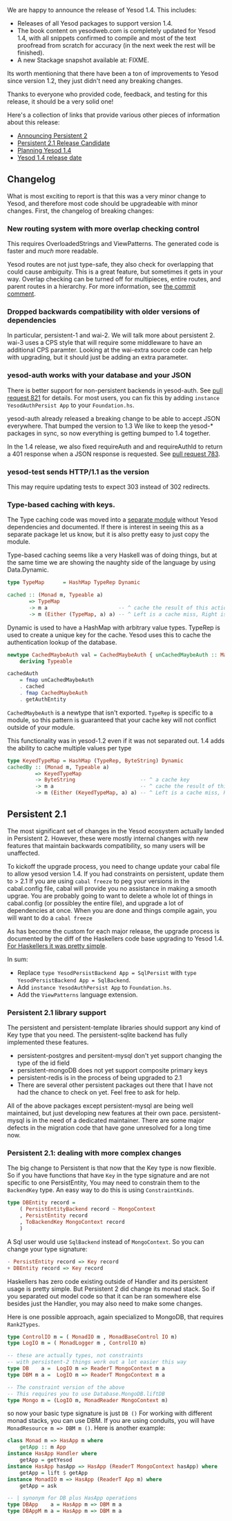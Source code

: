 We are happy to announce the release of Yesod 1.4. This includes:

* Releases of all Yesod packages to support version 1.4.
* The book content on yesodweb.com is completely updated for Yesod 1.4, with all snippets confirmed to compile and most of the text proofread from scratch for accuracy (in the next week the rest will be finished).
* A new Stackage snapshot available at: FIXME.

Its worth mentioning that there have been a ton of improvements to Yesod since version 1.2, they just didn't need any breaking changes.

Thanks to everyone who provided code, feedback, and testing for this release, it
should be a very solid one!

Here's a collection of links that provide various other pieces of information about this release:

* [Announcing Persistent 2](http://www.yesodweb.com/blog/2014/08/announcing-persistent-2)
* [Persistent 2.1 Release Candidate](http://www.yesodweb.com/blog/2014/09/persistent-2)
* [Planning Yesod 1.4](http://www.yesodweb.com/blog/2014/09/planning-yesod-1-4)
* [Yesod 1.4 release date](https://groups.google.com/d/msg/yesodweb/7leiDXHe1M8/oEWH83twOK0J)


## Changelog

What is most exciting to report is that this was a very minor change to Yesod, and
therefore most code should be upgradeable with minor changes. First, the
changelog of breaking changes:


### New routing system with more overlap checking control

This requires OverloadedStrings and ViewPatterns.
The generated code is faster and *much* more readable.

Yesod routes are not just type-safe, they also check for overlapping that could cause ambiguity. This is a great feature, but sometimes it gets in your way.
Overlap checking can be turned off for multipieces, entire routes, and parent routes in a hierarchy. For more information, see [the commit comment](https://github.com/yesodweb/yesod/commit/e23c78f2ce60591574a177de9f3ce5d634384e4a).


### Dropped backwards compatibility with older versions of dependencies

In particular, persistent-1 and wai-2. We will talk more about persistent 2.
wai-3 uses a CPS style that will require some middleware to have an additional CPS paramter.
Looking at the wai-extra source code can help with upgrading, but it should just be adding an extra parameter.


### yesod-auth works with your database and your JSON

There is better support for non-persistent backends in yesod-auth. See [pull request 821](https://github.com/yesodweb/yesod/pull/821) for details. For most users, you can fix this by adding `instance YesodAuthPersist App` to your `Foundation.hs`.

yesod-auth already released a breaking change to be able to accept JSON everywhere.
That bumped the version to 1.3
We like to keep the yesod-* packages in sync, so now everything is getting bumped to 1.4 together.

In the 1.4 release, we also fixed requireAuth and and requireAuthId to return a 401 response when a JSON response is requested. See [pull request 783](https://github.com/yesodweb/yesod/pull/783).


### yesod-test sends HTTP/1.1 as the version

This may require updating tests to expect 303 instead of 302 redirects.


### Type-based caching with keys.

The Type caching code was moved into a [separate module](https://github.com/yesodweb/yesod/blob/yesod-1.4/yesod-core/Yesod/Core/TypeCache.hs) without Yesod dependencies and documented. If there is interest in seeing this as a separate package let us know, but it is also pretty easy to just copy the module.

Type-based caching seems like a very Haskell was of doing things, but at the same time we are showing the naughty side of the language by using Data.Dynamic.

``` haskell
type TypeMap      = HashMap TypeRep Dynamic

cached :: (Monad m, Typeable a) 
       => TypeMap
       -> m a                       -- ^ cache the result of this action
       -> m (Either (TypeMap, a) a) -- ^ Left is a cache miss, Right is a hit
```

Dynamic is used to have a HashMap with arbitrary value types.
TypeRep is used to create a unique key for the cache.
Yesod uses this to cache the authentication lookup of the database.

``` haskell
newtype CachedMaybeAuth val = CachedMaybeAuth { unCachedMaybeAuth :: Maybe val }
    deriving Typeable

cachedAuth
    = fmap unCachedMaybeAuth
    . cached
    . fmap CachedMaybeAuth
    . getAuthEntity
```

`CachedMaybeAuth` is a newtype that isn't exported. `TypeRep` is specific to a module, so this pattern is guaranteed that your cache key will not conflict outside of your module.

This functionality was in yesod-1.2 even if it was not separated out.
 1.4 adds the ability to cache multiple values per type

``` haskell
type KeyedTypeMap = HashMap (TypeRep, ByteString) Dynamic
cachedBy :: (Monad m, Typeable a)
         => KeyedTypeMap
         -> ByteString                     -- ^ a cache key
         -> m a                            -- ^ cache the result of this action
         -> m (Either (KeyedTypeMap, a) a) -- ^ Left is a cache miss, Right is a hit
```


## Persistent 2.1

The most significant set of changes in the Yesod ecosystem actually landed in
Persistent 2. However, these were mostly internal changes with new features that maintain backwards compatibility,
so many users will be unaffected.

To kickoff the upgrade process, you need to change update your cabal file to allow yesod version 1.4.
If you had constraints on persistent, update them to > 2.1
If you are using `cabal freeze` to peg your versions in the cabal.config file, cabal will provide you no assistance in making a smooth upgrae.
You are probably going to want to delete a whole lot of things in cabal.config (or possibley the entire file), and upgrade a lot of dependencies at once.
When you are done and things compile again, you will want to do a `cabal freeze`

As has become the custom for each major release, the upgrade
process is documented by the diff of the Haskellers code base upgrading to Yesod 1.4.
[For Haskellers it was pretty simple](https://github.com/snoyberg/haskellers/commit/e01e71371f0334b88b7cee9ce2a461e2009b415b).

In sum:

* Replace `type YesodPersistBackend App = SqlPersist` with `type YesodPersistBackend App = SqlBackend`.
* Add `instance YesodAuthPersist App` to `Foundation.hs`.
* Add the `ViewPatterns` language extension.


### Persistent 2.1 library support

The persistent and persistent-template libraries should support any kind of Key type that you need.
The persistent-sqlite backend has fully implemented these features.

* persistent-postgres and persitent-mysql don't yet support changing the type of the id field
* persistent-mongoDB does not yet support composite primary keys
* persistent-redis is in the process of being upgraded to 2.1
* There are several other persistent packages out there that I have not had the chance to check on yet. Feel free to ask for help.

All of the above packages except persistent-mysql are being well maintained, but just developing new features at their own pace. persistent-mysql is in the need of a dedicated maintainer. There are some major defects in the migration code that have gone unresolved for a long time now.


### Persistent 2.1: dealing with more complex changes

The big change to Persistent is that now that the Key type is now flexible.
So if you have functions that have `Key` in the type signature and are not specific to one PersistEntity,
You may need to constrain them to the `BackendKey` type.
An easy way to do this is using `ConstraintKinds`.

``` haskell
type DBEntity record =
    ( PersistEntityBackend record ~ MongoContext
    , PersistEntity record
    , ToBackendKey MongoContext record
    )
```

A Sql user would use `SqlBackend` instead of `MongoContext`. So you can change your type signature:

``` haskell
- PersistEntity record => Key record
+ DBEntity record => Key record
```

Haskellers has zero code existing outside of Handler and its persistent usage is pretty simple.
But Persistent 2 did change its monad stack.
So if you separated out model code so that it can be ran somewhere else besides just the Handler, you may also need to make some changes.

Here is one possible approach, again specialized to MongoDB, that requires `Rank2Types`.

``` haskell
type ControlIO m = ( MonadIO m , MonadBaseControl IO m)
type LogIO m = ( MonadLogger m , ControlIO m)

-- these are actually types, not constraints
-- with persistent-2 things work out a lot easier this way
type DB    a =  LogIO m => ReaderT MongoContext m a
type DBM m a =  LogIO m => ReaderT MongoContext m a

-- The constraint version of the above
-- This requires you to use Database.MongoDB.liftDB
type Mongo m = (LogIO m, MonadReader MongoContext m)
```

so now your basic type signature is just `DB ()`
For working with different monad stacks, you can use DBM.
If you are using conduits, you will have `MonadResource m => DBM m ()`.
Here is another example:

``` haskell
class Monad m => HasApp m where
    getApp :: m App 
instance HasApp Handler where
    getApp = getYesod
instance HasApp hasApp => HasApp (ReaderT MongoContext hasApp) where
    getApp = lift $ getApp
instance MonadIO m => HasApp (ReaderT App m) where
    getApp = ask 

-- | synonym for DB plus HasApp operations
type DBApp    a = HasApp m => DBM m a 
type DBAppM m a = HasApp m => DBM m a 
```
